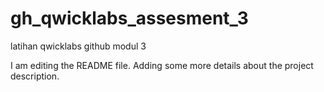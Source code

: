 # gh_qwicklabs_assesment_3
latihan qwicklabs github modul 3

I am editing the README file. Adding some more details about the project description.

